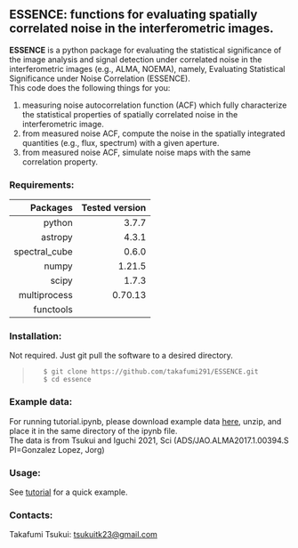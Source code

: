 ## ESSENCE: functions for evaluating spatially correlated noise in the interferometric images.

**ESSENCE** is a python package for evaluating the statistical significance of the image analysis and signal detection under correlated noise in the interferometric images (e.g., ALMA, NOEMA), namely, Evaluating Statistical Significance under Noise Correlation (ESSENCE).  
This code does the following things for you:
1. measuring noise autocorrelation function (ACF) which fully characterize the statistical properties of spatially correlated noise in the interferometric image.
2. from measured noise ACF, compute the noise in the spatially integrated quantities (e.g., flux, spectrum) with a given aperture. 
3. from measured noise ACF, simulate noise maps with the same correlation property.

### Requirements:
	
| Packages | Tested version |
| --------------:|---------------:|
| python | 3.7.7 |
| astropy | 4.3.1 |
| spectral_cube | 0.6.0 |
| numpy | 1.21.5 |
| scipy | 1.7.3 |
| multiprocess | 0.70.13 |
| functools | |

### Installation:


Not required. Just git pull the software to a desired directory.    
>        $ git clone https://github.com/takafumi291/ESSENCE.git
>        $ cd essence

### Example data:

For running tutorial.ipynb, please download example data [here](https://drive.google.com/file/d/1h0wEPHVebVSjl803r9LnQyBTxfoU2kBY/view?usp=sharing), unzip, and place it in the same directory of the ipynb file.  
The data is from Tsukui and Iguchi 2021, Sci (ADS/JAO.ALMA2017.1.00394.S PI=Gonzalez Lopez, Jorg)

### Usage:

See [tutorial](https://github.com/takafumi291/ESSENCE/blob/main/Tutorial.ipynb) for a quick example. 

### Contacts:

Takafumi Tsukui: tsukuitk23@gmail.com
